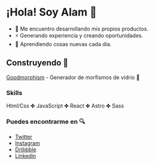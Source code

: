 # ¡Hola! Soy Alam 👋

- 🌟 Me encuentro desarrollando mis propios productos.
- ⚡️ Generando experiencia y creando oportunidades.
- 🌱 Aprendiendo cosas nuevas cada día.

## Construyendo 🚀
[Goodmorphism](https://www.goodmorphism.xyz/) - Generador de morfismos de vidrio 💎

### Skills
Html/Css ✤ JavaScript ✤ React ✤ Astro ✤ Sass

### Puedes encontrarme en 🔍
* [Twitter](https://twitter.com/alamguardin)
* [Instagram](https://www.instagram.com/alamguardin.xyz/)
* [Dribbble](https://dribbble.com/alamguardin)
* [Linkedin](https://www.linkedin.com/in/alamguardin/)
<!---
alamguardin/alamguardin is a ✨ special ✨ repository because its `README.md` (this file) appears on your GitHub profile.
You can click the Preview link to take a look at your changes.
--->
